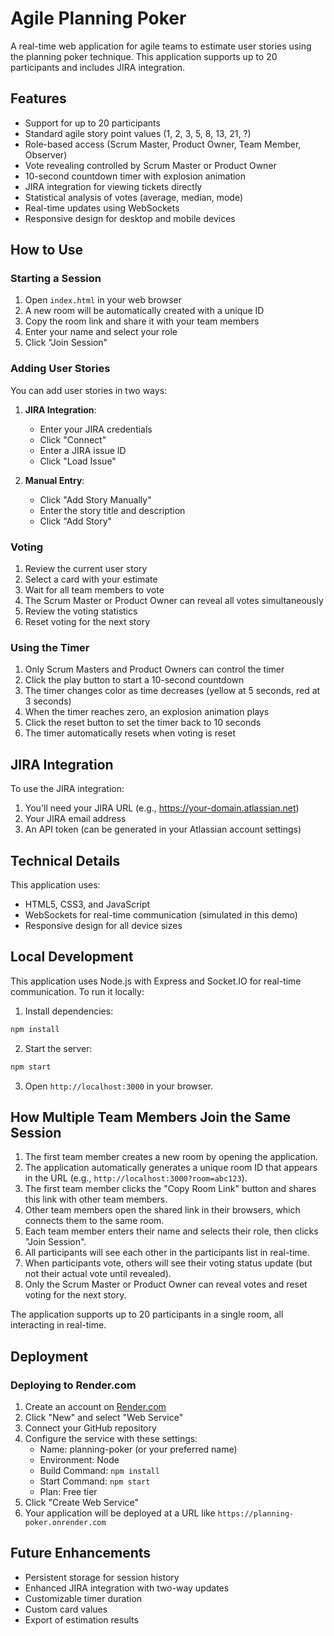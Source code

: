 # Agile Planning Poker

A real-time web application for agile teams to estimate user stories using the planning poker technique. This application supports up to 20 participants and includes JIRA integration.

## Features

- Support for up to 20 participants
- Standard agile story point values (1, 2, 3, 5, 8, 13, 21, ?)
- Role-based access (Scrum Master, Product Owner, Team Member, Observer)
- Vote revealing controlled by Scrum Master or Product Owner
- 10-second countdown timer with explosion animation
- JIRA integration for viewing tickets directly
- Statistical analysis of votes (average, median, mode)
- Real-time updates using WebSockets
- Responsive design for desktop and mobile devices

## How to Use

### Starting a Session

1. Open `index.html` in your web browser
2. A new room will be automatically created with a unique ID
3. Copy the room link and share it with your team members
4. Enter your name and select your role
5. Click "Join Session"

### Adding User Stories

You can add user stories in two ways:

1. **JIRA Integration**:
   - Enter your JIRA credentials
   - Click "Connect"
   - Enter a JIRA issue ID
   - Click "Load Issue"

2. **Manual Entry**:
   - Click "Add Story Manually"
   - Enter the story title and description
   - Click "Add Story"

### Voting

1. Review the current user story
2. Select a card with your estimate
3. Wait for all team members to vote
4. The Scrum Master or Product Owner can reveal all votes simultaneously
5. Review the voting statistics
6. Reset voting for the next story

### Using the Timer

1. Only Scrum Masters and Product Owners can control the timer
2. Click the play button to start a 10-second countdown
3. The timer changes color as time decreases (yellow at 5 seconds, red at 3 seconds)
4. When the timer reaches zero, an explosion animation plays
5. Click the reset button to set the timer back to 10 seconds
6. The timer automatically resets when voting is reset

## JIRA Integration

To use the JIRA integration:

1. You'll need your JIRA URL (e.g., https://your-domain.atlassian.net)
2. Your JIRA email address
3. An API token (can be generated in your Atlassian account settings)

## Technical Details

This application uses:

- HTML5, CSS3, and JavaScript
- WebSockets for real-time communication (simulated in this demo)
- Responsive design for all device sizes

## Local Development

This application uses Node.js with Express and Socket.IO for real-time communication. To run it locally:

1. Install dependencies:

```bash
npm install
```

2. Start the server:

```bash
npm start
```

3. Open `http://localhost:3000` in your browser.

## How Multiple Team Members Join the Same Session

1. The first team member creates a new room by opening the application.
2. The application automatically generates a unique room ID that appears in the URL (e.g., `http://localhost:3000?room=abc123`).
3. The first team member clicks the "Copy Room Link" button and shares this link with other team members.
4. Other team members open the shared link in their browsers, which connects them to the same room.
5. Each team member enters their name and selects their role, then clicks "Join Session".
6. All participants will see each other in the participants list in real-time.
7. When participants vote, others will see their voting status update (but not their actual vote until revealed).
8. Only the Scrum Master or Product Owner can reveal votes and reset voting for the next story.

The application supports up to 20 participants in a single room, all interacting in real-time.

## Deployment

### Deploying to Render.com

1. Create an account on [Render.com](https://render.com)
2. Click "New" and select "Web Service"
3. Connect your GitHub repository
4. Configure the service with these settings:
   - Name: planning-poker (or your preferred name)
   - Environment: Node
   - Build Command: `npm install`
   - Start Command: `npm start`
   - Plan: Free tier
5. Click "Create Web Service"
6. Your application will be deployed at a URL like `https://planning-poker.onrender.com`

## Future Enhancements

- Persistent storage for session history
- Enhanced JIRA integration with two-way updates
- Customizable timer duration
- Custom card values
- Export of estimation results
